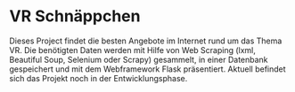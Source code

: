# VR Schnäppchen
Dieses Project findet die besten Angebote im Internet rund um das Thema VR. Die benötigten Daten werden mit Hilfe von Web Scraping (lxml, Beautiful Soup, Selenium oder Scrapy) gesammelt, in einer Datenbank gespeichert und mit dem Webframework Flask präsentiert. Aktuell befindet sich das Projekt noch in der Entwicklungsphase.
